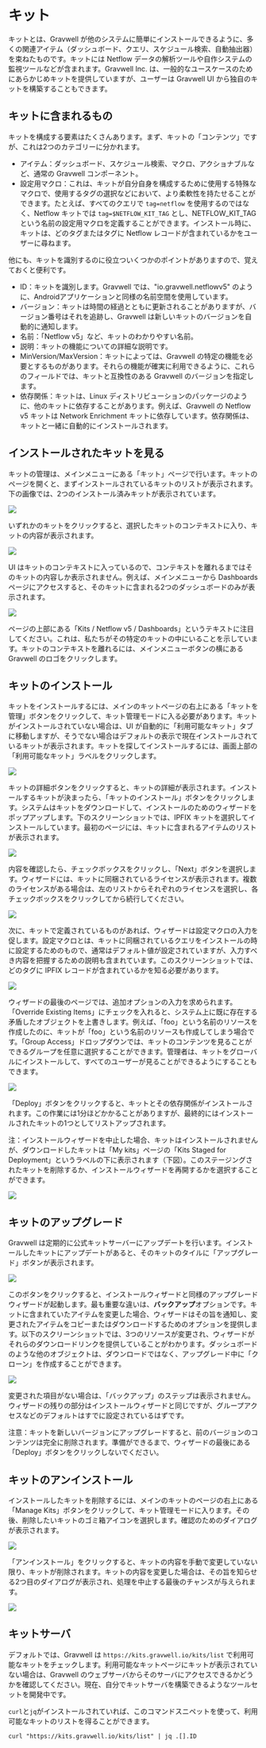 # キット

キットとは、Gravwell が他のシステムに簡単にインストールできるように、多くの関連アイテム（ダッシュボード、クエリ、スケジュール検索、自動抽出器）を束ねたものです。キットには Netflow データの解析ツールや自作システムの監視ツールなどが含まれます。Gravwell Inc. は、一般的なユースケースのためにあらかじめキットを提供していますが、ユーザーは Gravwell UI から独自のキットを構築することもできます。

## キットに含まれるもの

キットを構成する要素はたくさんあります。まず、キットの「コンテンツ」ですが、これは2つのカテゴリーに分かれます。

* アイテム：ダッシュボード、スケジュール検索、マクロ、アクショナブルなど、通常の Gravwell コンポーネント。
* 設定用マクロ：これは、キットが自分自身を構成するために使用する特殊なマクロで、使用するタグの選択などにおいて、より柔軟性を持たせることができます。たとえば、すべてのクエリで `tag=netflow` を使用するのではなく、Netflow キットでは `tag=$NETFLOW_KIT_TAG` とし、NETFLOW_KIT_TAG という名前の設定用マクロを定義することができます。インストール時に、キットは、どのタグまたはタグに Netflow レコードが含まれているかをユーザーに尋ねます。

他にも、キットを識別するのに役立ついくつかのポイントがありますので、覚えておくと便利です。

* ID：キットを識別します。Gravwell では、"io.gravwell.netflowv5" のように、Androidアプリケーションと同様の名前空間を使用しています。
* バージョン：キットは時間の経過とともに更新されることがありますが、バージョン番号はそれを追跡し、Gravwell は新しいキットのバージョンを自動的に通知します。
* 名前：「Netflow v5」など、キットのわかりやすい名前。
* 説明：キットの機能についての詳細な説明です。
* MinVersion/MaxVersion：キットによっては、Gravwell の特定の機能を必要とするものがあります。それらの機能が確実に利用できるように、これらのフィールドでは、キットと互換性のある Gravwell のバージョンを指定します。
* 依存関係：キットは、Linux ディストリビューションのパッケージのように、他のキットに依存することがあります。例えば、Gravwell の Netflow v5 キットは Network Enrichment キットに依存しています。依存関係は、キットと一緒に自動的にインストールされます。

## インストールされたキットを見る

キットの管理は、メインメニューにある「キット」ページで行います。キットのページを開くと、まずインストールされているキットのリストが表示されます。下の画像では、2つのインストール済みキットが表示されています。

![](listkits.png)

いずれかのキットをクリックすると、選択したキットのコンテキストに入り、キットの内容が表示されます。

![](showkit.png)

UI はキットのコンテキストに入っているので、コンテキストを離れるまではそのキットの内容しか表示されません。例えば、メインメニューから Dashboards ページにアクセスすると、そのキットに含まれる2つのダッシュボードのみが表示されます。

![](kitcontext.png)

ページの上部にある「Kits / Netflow v5 / Dashboards」というテキストに注目してください。これは、私たちがその特定のキットの中にいることを示しています。キットのコンテキストを離れるには、メインメニューボタンの横にある Gravwell のロゴをクリックします。

## キットのインストール

キットをインストールするには、メインのキットページの右上にある「キットを管理」ボタンをクリックして、キット管理モードに入る必要があります。キットがインストールされていない場合は、UI が自動的に「利用可能なキット」タブに移動しますが、そうでない場合はデフォルトの表示で現在インストールされているキットが表示されます。キットを探してインストールするには、画面上部の「利用可能なキット」ラベルをクリックします。

![](availablekits.png)

キットの詳細ボタンをクリックすると、キットの詳細が表示されます。インストールするキットが決まったら、「キットのインストール」ボタンをクリックします。システムはキットをダウンロードして、インストールのためのウィザードをポップアップします。下のスクリーンショットでは、IPFIX キットを選択してインストールしています。最初のページには、キットに含まれるアイテムのリストが表示されます。

![](wizard1.png)

内容を確認したら、チェックボックスをクリックし、「Next」ボタンを選択します。ウィザードには、キットに同梱されているライセンスが表示されます。複数のライセンスがある場合は、左のリストからそれぞれのライセンスを選択し、各チェックボックスをクリックしてから続行してください。

![](wizard2.png)

次に、キットで定義されているものがあれば、ウィザードは設定マクロの入力を促します。設定マクロとは、キットに同梱されているクエリをインストールの時に設定するためのもので、通常はデフォルト値が設定されていますが、入力すべき内容を把握するための説明も含まれています。このスクリーンショットでは、どのタグに IPFIX レコードが含まれているかを知る必要があります。

![](wizard3.png)

ウィザードの最後のページでは、追加オプションの入力を求められます。「Override Existing Items」にチェックを入れると、システム上に既に存在する矛盾したオブジェクトを上書きします。例えば、「foo」という名前のリソースを作成したのに、キットが「foo」という名前のリソースも作成してしまう場合です。「Group Access」ドロップダウンでは、キットのコンテンツを見ることができるグループを任意に選択することができます。管理者は、キットをグローバルにインストールして、すべてのユーザーが見ることができるようにすることもできます。

![](wizard4.png)

「Deploy」ボタンをクリックすると、キットとその依存関係がインストールされます。この作業には1分ほどかかることがありますが、最終的にはインストールされたキットの1つとしてリストアップされます。

注：インストールウィザードを中止した場合、キットはインストールされませんが、ダウンロードしたキットは「My kits」ページの「Kits Staged for Deployment」というラベルの下に表示されます（下図）。このステージングされたキットを削除するか、インストールウィザードを再開するかを選択することができます。

![](staged.png)

## キットのアップグレード

Gravwell は定期的に公式キットサーバーにアップデートを行います。インストールしたキットにアップデートがあると、そのキットのタイルに「アップグレード」ボタンが表示されます。

![](upgradekit.png)

このボタンをクリックすると、インストールウィザードと同様のアップグレードウィザードが起動します。最も重要な違いは、**バックアップ**オプションです。キットに含まれていたアイテムを変更した場合、ウィザードはその旨を通知し、変更されたアイテムをコピーまたはダウンロードするためのオプションを提供します。以下のスクリーンショットでは、3つのリソースが変更され、ウィザードがそれらのダウンロードリンクを提供していることがわかります。ダッシュボードのような他のオブジェクトは、ダウンロードではなく、アップグレード中に「クローン」を作成することができます。

![](backup.png)

変更された項目がない場合は、「バックアップ」のステップは表示されません。ウィザードの残りの部分はインストールウィザードと同じですが、グループアクセスなどのデフォルトはすでに設定されているはずです。

注意：キットを新しいバージョンにアップグレードすると、前のバージョンのコンテンツは完全に削除されます。準備ができるまで、ウィザードの最後にある「Deploy」ボタンをクリックしないでください。

## キットのアンインストール

インストールしたキットを削除するには、メインのキットのページの右上にある「Manage Kits」ボタンをクリックして、キット管理モードに入ります。その後、削除したいキットのゴミ箱アイコンを選択します。確認のためのダイアログが表示されます。

![](uninstall-confirm.png)

「アンインストール」をクリックすると、キットの内容を手動で変更していない限り、キットが削除されます。キットの内容を変更した場合は、その旨を知らせる2つ目のダイアログが表示され、処理を中止する最後のチャンスが与えられます。

![](uninstall-warn.png)

## キットサーバ

デフォルトでは、Gravwell は `https://kits.gravwell.io/kits/list` で利用可能なキットをチェックします。利用可能なキットページにキットが表示されていない場合は、Gravwell のウェブサーバからそのサーバにアクセスできるかどうかを確認してください。現在、自分でキットサーバを構築できるようなツールセットを開発中です。

`curl`と`jq`がインストールされていれば、このコマンドスニペットを使って、利用可能なキットのリストを得ることができます。
```
curl "https://kits.gravwell.io/kits/list" | jq .[].ID
```
